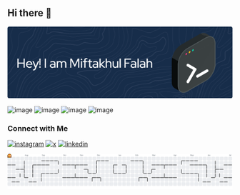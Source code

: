 ## Hi there 👋

![Miftakhul Falah](assets/github-header-image.png)

![image](https://img.shields.io/badge/JavaScript-323330?style=for-the-badge&logo=javascript&logoColor=F7DF1E) ![image](https://img.shields.io/badge/HTML5-E34F26?style=for-the-badge&logo=html5&logoColor=white) ![image](https://img.shields.io/badge/Python-FFD43B?style=for-the-badge&logo=python&logoColor=blue) ![image](https://img.shields.io/badge/CSS3-1572B6?style=for-the-badge&logo=css3&logoColor=white) 

### Connect with Me

[![instagram](https://img.shields.io/badge/Instagram-E4405F?style=for-the-badge&logo=instagram&logoColor=white)](https://instagram.com/miftahelfalh) [![x](https://img.shields.io/badge/X-000000?style=for-the-badge&logo=x&logoColor=white)](https://x.com/miftahelfalh) [![linkedin](https://img.shields.io/badge/LinkedIn-0077B5?style=for-the-badge&logo=linkedin&logoColor=white)](https://x.com/miftahelfalh)


<picture>
  <source media="(prefers-color-scheme: dark)" srcset="https://raw.githubusercontent.com/miftakhulfalh/miftakhulfalh/output/pacman-contribution-graph-dark.svg">
  <source media="(prefers-color-scheme: light)" srcset="https://raw.githubusercontent.com/miftakhulfalh/miftakhulfalh/output/pacman-contribution-graph.svg">
  <img alt="pacman contribution graph" src="https://raw.githubusercontent.com/miftakhulfalh/miftakhulfalh/output/pacman-contribution-graph.svg">
</picture>

###
